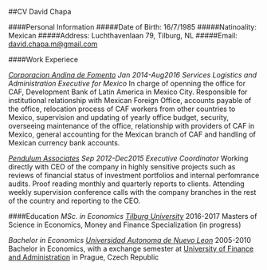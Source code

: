 ##CV David Chapa

####Personal Information
#####Date of Birth: 16/7/1985
#####Natinoality: Mexican
#####Address: Luchthavenlaan 79, Tilburg, NL
#####Email: david.chapa.m@gmail.com

####Work Experiece

[*Corporacion Andina de Fomento*](www.caf.com)
_Jan 2014-Aug2016_
_Services Logistics and Administration Executive for Mexico_
In charge of openning the office for CAF, Development Bank of Latin America in Mexico City. Responsible for institutional relationship
with Mexican Foreign Office, accounts payable of the office, relocation process of CAF workers from other countries to Mexico, supervision 
and updating of yearly office budget, security, overseeing maintenance of the office, relationship with providers of CAF in Mexico, general 
accounting for the Mexican branch of CAF and handling of Mexican currency bank accounts.


[*Pendulum Associates*](www.pendulum.com.mx)
_Sep 2012-Dec2015_
_Executive Coordinator_
Working directly with CEO of the company in highly sensitive projects such as reviews of financial status of investment portfolios and 
internal perfomrance audits. Proof reading monthly and quarterly reports to clients. Attending weekly supervision conference calls with the company 
branches in the rest of the country and reporting to the CEO.

####Education
_MSc. in Economics_ 
[*Tilburg University*](wwww.tilburguniversity.edu)
2016-2017 Masters of Science in Economics, Money and Finance Specialization
(in progress)

_Bachelor in Economics_
[*Universidad Autonoma de Nuevo Leon*](www.uanl.mx)
2005-2010 Bachelor in Economics, with a exchange semester at [University of Finance and Administration](www.vsfs.cz) in Prague, Czech Republic

